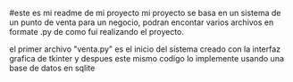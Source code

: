 #este es mi readme de mi proyecto
 mi proyecto se basa en un sistema de un punto de venta para un negocio, podran encontar varios archivos en formate .py 
 de como fui realizando el proyecto.

 el primer archivo "venta.py" es el inicio del sistema creado con la interfaz grafica de tkinter y despues este mismo codigo lo implemente usando una base de datos en sqlite
 
